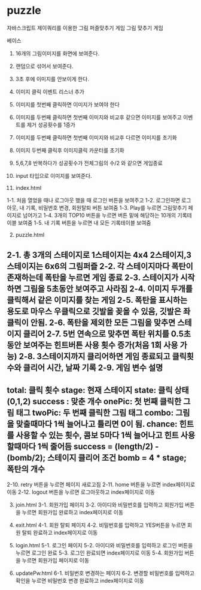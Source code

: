 # puzzle
자바스크립트 제이쿼리를 이용한 그림 퍼즐맞추기 게임
그림 맞추기 게임

베이스
1. 16개의 그림이미지를 화면에 보여준다.
2. 랜덤으로 섞어서 보여준다.
3. 3초 후에 이미지를 안보이게 한다.
4. 이미지 클릭 이벤트 리스너 추가
5. 이미지를 첫번째 클릭하면 이미지가 보여야 한다
6. 이미지를 두번째 클릭하면 첫번째 이미지와 비교후 같으면 이미지를 보여주고 이벤트를 제거 성공횟수를 1증가
7. 이미지를 두번째 클릭하면 첫번째 이미지와 비교후 다르면 이미지를 초기화
8. 이미지 두번째 클릭후 이미지클릭 카운터를 초기화
9. 5,6,7,8 반복하다가 성공횟수가 전체그림의 수/2 와 같으면 게임종료
10. input 타입으로 이미지를 보여준다.


1. index.html

1-1. 처음 열었을 때나 로그아웃 했을 때  로그인 버튼을 보여주고
1-2. 로그인하면 로그아웃, 내 기록, 비밀번호 변경, 회원탈퇴 버튼 보여줌
1-3. Play를 누르면 그림맞추기 페이지로 넘어가고
1-4. 3개의 TOP10 버튼을 누르면 버튼 밑에 해당하는 10개의 기록테이블 보여줌
1-5. 내 기록 버튼을 누르면 내 모든 기록테이블 보여줌

2. puzzle.html

2-1. 총 3개의 스테이지로 1스테이지는 4x4 2스테이지,3스테이지는 6x6의 그림퍼즐
2-2. 각 스테이지마다 폭탄이 존재하는데 폭탄을 누르면 게임 종료
2-3. 스테이지가 시작하면 그림을 5초동안 보여주고 사라짐
2-4. 이미지 두개를 클릭해서 같은 이미지를 찾는 게임
2-5. 폭탄을 표시하는 용도로 마우스 우클릭으로 깃발을 꽂을 수 있음, 깃발은 좌클릭이 안됨.
2-6. 폭탄을 제외한 모든 그림을 맞추면 스테이지 클리어
2-7. 5번 연속으로 맞추면 폭탄 위치를 0.5초동안 보여주는 힌트버튼 사용 횟수 증가(처음 1회 사용 가능) 
2-8. 3스테이지까지 클리어하면 게임 종료되고 클릭횟수와 클리어 시간, 날짜 기록
2-9. 게임 변수 설명
----------------------------
total: 클릭 횟수
stage: 현재 스테이지
state: 클릭 상태 (0,1,2)
success : 맞춘 개수
onePic: 첫 번째 클릭한 그림 태그
twoPic: 두 번째 클릭한 그림 태그
combo: 그림을 맞출때마다 1씩 늘어나고 틀리면 0이 됨.
chance: 힌트를 사용할 수 있는 횟수, 콤보 5마다 1씩 늘어나고 힌트 사용할때마다 1씩 줄어듬
success = (length/2) - (bomb/2); 스테이지 클리어 조건
bomb = 4 * stage; 폭탄의 개수
------------------------------
2-10. retry 버튼을 누르면 페이지 새로고침
2-11. home 버튼을 누르면 index페이지로 이동
2-12. logout 버튼을 누르면 로그아웃하고 index페이지로 이동

3. join.html
3-1. 회원가입 페이지
3-2. 아이디와 비밀번호를 입력하고 회원가입 버튼을 누르면 회원가입 완료하고 index페이지로 이동

4. exit.html
4-1. 회원 탈퇴 페이지
4-2. 비밀번호를 입력하고 YES버튼을 누르면 회원 탈퇴 완료하고 index페이지로 이동

5. login.html
5-1. 로그인 페이지
5-2. 아이디와 비밀번호를 입력하고 로그인 버튼을 누르면 로그인 완료
5-3. 로그인 완료되면 index페이지로 이동
5-4. 회원가입 버튼을 누르면 회원가입 페이지로 이동

6. updatePw.html
6-1. 비밀번호 변경하는 페이지
6-2. 변경할 비밀번호를 입력하고 확인을 누르면 비밀번호 변경 완료하고 index페이지로 이동
